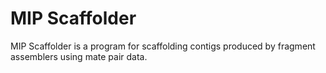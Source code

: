 # MIP Scaffolder

MIP Scaffolder is a program for scaffolding contigs produced by
fragment assemblers using mate pair data.
